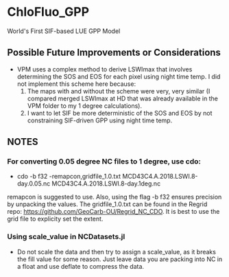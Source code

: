 # ChloFluo_GPP
World's First SIF-based LUE GPP Model

## Possible Future Improvements or Considerations

* VPM uses a complex method to derive LSWImax that involves determining the SOS and EOS for each pixel using night time temp. I did not implement this scheme here because:
  1. The maps with and without the scheme were very, very similar (I compared merged LSWImax at HD that was already available in the VPM folder to my 1 degree calculations).
  2. I want to let SIF be more deterministic of the SOS and EOS by not constraining SIF-driven GPP using night time temp. 

## NOTES

### For converting 0.05 degree NC files to 1 degree, use cdo:

* cdo -b f32 -remapcon,gridfile_1.0.txt MCD43C4.A.2018.LSWI.8-day.0.05.nc MCD43C4.A.2018.LSWI.8-day.1deg.nc

remapcon is suggested to use. Also, using the flag -b f32 ensures precision by unpacking the values. The gridfile_1.0.txt can be found in the Regrid repo: https://github.com/GeoCarb-OU/Regrid_NC_CDO. It is best to use the grid file to explicity set the extent.

### Using scale_value in NCDatasets.jl

* Do not scale the data and then try to assign a scale_value, as it breaks the fill value for some reason. Just leave data you are packing into NC in a float and use deflate to compress the data. 
